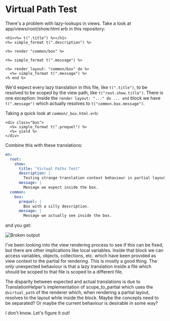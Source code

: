 # Virtual Path Test

There's a problem with lazy-lookups in views. Take a look at app/views/root/show.html.erb in this repository:

```erb
<h1><%= t(".title") %></h1>
<%= simple_format t(".description") %>

<%= render "common/box" %>

<%= simple_format t(".message") %>

<%= render layout: "common/box" do %>
  <%= simple_format t(".message") %>
<% end %>
```

We'd expect every lazy translation in this file, like `t(".title")`, to be resolved to be scoped by the view path, like `t("root.show.title")`. There is one exception: Inside the `render layout: "..." do ... end` block we have `t(".message")` which actually resolves to `t("common.box.message")`.

Taking a quick look at `common/_box.html.erb`:

```erb
<div class="box">
  <%= simple_format t(".prequel") %>
  <%= yield %>
</div>
```

Combine this with these translations:

```yaml
en:
  root:
    show:
      title: "Virtual Paths Test"
      description: |
        Testing strange translation context behaviour in partial layout rendering.
      message: |
        Message we expect inside the box.
  common:
    box:
      prequel: |
        Box with a silly description.
      message: |
        Message we actually see inside the box.
```

and you get:

![Broken output](https://cloud.githubusercontent.com/assets/14028/3915088/9232148c-2355-11e4-8ae3-15a66eab61ae.png)

I've been looking into the view rendering process to see if this can be fixed, but there are other implications like local variables. Inside that block we can access variables, objects, collections, etc. which have been provided as view context to the partial for rendering. This is mostly a good thing. The only unexpected behaviour is that a lazy translation inside a file which should be scoped to that file is scoped to a different file.

The disparity between expected and actual translations is due to TranslationHelper's implementation of scope_to_partial which uses the `@virtual_path` of the renderer which, when rendering a partial layout, resolves to the layout while inside the block. Maybe the concepts need to be separated? Or maybe the current behaviour is desirable in some way?

I don't know. Let's figure it out!
